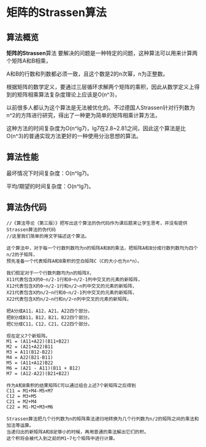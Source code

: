 矩阵的Strassen算法
===============

算法概览
---------

**矩阵的Strassen**算法 要解决的问题是一种特定的问题，这种算法可以用来计算两个矩阵A和B相乘，

A和B的行数和列数都必须一致，且这个数是2的n次幂，n为正整数。

根据矩阵的数学定义，要通过三层循环求解两个矩阵的乘积，因此从数学定义上得到的矩阵相乘算法复杂度理论上应该是O(n^3)，

以前很多人都认为这个算法是无法被优化的。不过德国人Strassen针对行列数为n^2的方阵进行研究，得出了一种更为简单的矩阵相乘计算方法，

这种方法的时间复杂度为O(n^lg7)，lg7在2.8~2.81之间，因此这个算法是比O(n^3)的普通实现方法更好的一种使用分治思想的算法。

算法性能
---------

最坏情况下时间复杂度：O(n^lg7)。

平均/期望的时间复杂度：O(n^lg7)。

算法伪代码
-----------

```
//《算法导论（第三版）》把写出这个算法的伪代码作为课后题来让学生思考，并没有提供Strassen算法的伪代码
//这里我们简单的用文字描述这个算法。

这个算法中，对于每一个行数列数均为n的矩阵A和B的乘法，把矩阵A和B分成行数列数均为四个n/2的子矩阵，
预先准备一个代表矩阵A和B乘积的空白矩阵C（C的大小也为n*n）。

我们假定对于一个行数列数均为n的矩阵X，
X11代表包含X的0~n/2-1行和0~n/2-1列中交叉的元素的新矩阵，
X12代表包含X的0~n/2-1行和n/2~n列中交叉的元素的新矩阵，
X21代表包含X的n/2~n行和0~n/2-1列中交叉的元素的新矩阵，
X22代表包含X的n/2~n行和n/2~n列中交叉的元素的新矩阵。

把A分成A11，A12，A21，A22四个部分。
把B分成B11，B12，B21，B22四个部分。
把C分成C11，C12，C21，C22四个部分。

现在定义7个新矩阵。
M1 = (A11+A22)(B11+B22)
M2 = (A21+A22)B11
M3 = A11(B12-B22)
M4 = A22(B21-B11)
M5 = (A11+A12)B22
M6 = (A21 - A11)(B11 + B12)
M7 = (A12-A22)(B21+B22)

作为A和B乘积的结果矩阵C可以通过组合上述7个新矩阵之后得到
C11 = M1+M4-M5+M7
C12 = M3+M5
C21 = M2+M4
C22 = M1-M2+M3+M6

Strassen算法把几个行列数为n的矩阵乘法递归地转换为几个行列数为n/2的矩阵之间的乘法和加法等运算。
当递归出的新矩阵A和B足够小的时候，再用普通的乘法解出它们的积。
这个积将会被代入到之前的M1~7七个矩阵中进行计算。

```